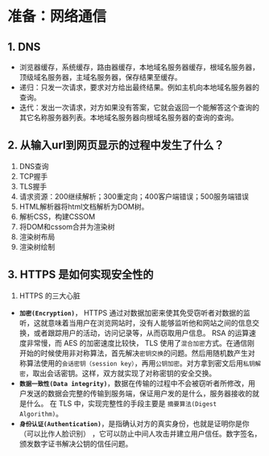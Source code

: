 # 准备：网络通信

## 1. DNS

* 浏览器缓存，系统缓存，路由器缓存，本地域名服务器缓存，根域名服务器，顶级域名服务器，主域名服务器，保存结果至缓存。
* 递归：只发一次请求，要求对方给出最终结果。例如主机向本地域名服务器的查询。
* 迭代：发出一次请求，对方如果没有答案，它就会返回一个能解答这个查询的其它名称服务器列表。本地域名服务器向根域名服务器的查询的查询。

## 2. 从输入url到网页显示的过程中发生了什么？

1. DNS查询
2. TCP握手
3. TLS握手
4. 请求资源：200继续解析；300重定向；400客户端错误；500服务端错误
5. HTML解析器将html文档解析为DOM树。
6. 解析CSS，构建CSSOM
7. 将DOM和cssom合并为渲染树
8. 渲染树布局
9. 渲染树绘制   

## 3. HTTPS 是如何实现安全性的

1. HTTPS 的三大心脏

* **`加密(Encryption)`**， HTTPS 通过对数据加密来使其免受窃听者对数据的监听，这就意味着当用户在浏览网站时，没有人能够监听他和网站之间的信息交换，或者跟踪用户的活动，访问记录等，从而窃取用户信息。  RSA 的运算速度非常慢，而 AES 的加密速度比较快， TLS 使用了`混合加密`方式。在通信刚开始的时候使用非对称算法，首先解决`密钥交换`的问题。然后用随机数产生对称算法使用的`会话密钥（session key）`，再用`公钥加密`。对方拿到密文后用`私钥解密`，取出会话密钥。这样，双方就实现了对称密钥的安全交换。
* **`数据一致性(Data integrity)`**，数据在传输的过程中不会被窃听者所修改，用户发送的数据会完整的传输到服务端，保证用户发的是什么，服务器接收的就是什么。 在 TLS 中，实现完整性的手段主要是 `摘要算法(Digest Algorithm)`。
* **`身份认证(Authentication)`**，是指确认对方的真实身份，也就是证明你是你（可以比作人脸识别） ，它可以防止中间人攻击并建立用户信任。数字签名，颁发数字证书解决公钥的信任问题。





